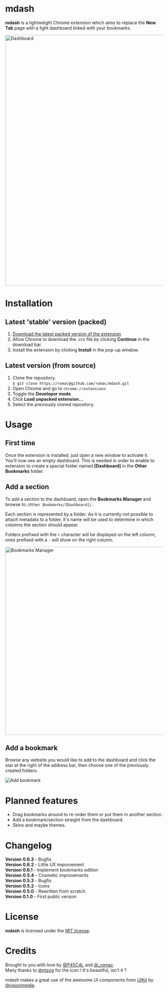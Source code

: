 # mdash

**mdash** is a lightweight Chrome extension which aims to replace the **New Tab** page with a light dashboard linked with your bookmarks.  

<img src="http://f.cl.ly/items/3H2K273T191W0D0N1v3M/dashboard-v0.2.png" alt="Dashboard" width="800" />

# Installation

## Latest 'stable' version (packed)

1. [Download the latest packed version of the extension](https://github.com/romac/mdash/downloads)  
2. Allow Chrome to download the .crx file by clicking **Continue** in the download bar.  
3. Install the extension by clicking **Install** in the pop-up window.

## Latest version (from source)

1. Clone the repository.  
   `$ git clone https://romac@github.com/romac/mdash.git`
2. Open Chrome and go to `chrome://extensions`  
3. Toggle the **Developer mode**.  
4. Click **Load unpacked extension...**  
5. Select the previously cloned repository.  

# Usage

## First time

Once the extension is installed, just open a new window to activate it.  
You'll now see an empty dashboard. This is needed in order to enable to extension to create a special folder named **[Dashboard]** in the **Other Bookmarks** folder.  

## Add a section

To add a section to the dashboard, open the **Bookmarks Manager** and browse to `/Other Bookmarks/[Dashboard]/`.

Each section is represented by a folder. As it is currently not possible to attach metadata to a folder, it's name will be used to determine in which columns the section should appear.  

Folders prefixed with the `+` character will be displayed on the left column, ones prefixed with a `-` will show on the right column.  

<img src="http://f.cl.ly/items/0y2g1e2v2p0Y150z0x1l/bookmarks.png" alt="Bookmarks Manager" width="600" />

## Add a bookmark

Browse any website you would like to add to the dashboard and click the star at the right of the address bar, then choose one of the previously created folders.  

<img src="http://f.cl.ly/items/3U2e2c0T421A2X1P1T43/star.png" alt="Add bookmark" />

# Planned features

- Drag bookmarks around to re-order them or put them in another section.
- Add a bookmark/section straight from the dashboard.
- Skins and maybe themes.

# Changelog

**Version 0.6.3** - Bugfix  
**Version 0.6.2** - Little UX improvement  
**Version 0.6.1** - Implement bookmarks edition  
**Version 0.5.4** - Cosmetic improvements  
**Version 0.5.3** - Bugfix  
**Version 0.5.2** - Icons  
**Version 0.5.0** - Rewritten from scratch  
**Version 0.1.0** - First public version  

# License

**mdash** is licensed under the [MIT license](http://www.opensource.org/licenses/mit-license.php).

# Credits

Brought to you with love by [@P45C4L](http://twitter.com/P45C4L) and [@_romac](http://twitter.com/_romac).  
Many thanks to [@ntzog](http://tzog.ch) for the icon ! It's beautiful, isn't it ?

mdash makes a great use of the awesome UI components from [UIKit](http://visionmedia.github.com/uikit/) by [@visionmedia](http://github.com/visionmedia).
